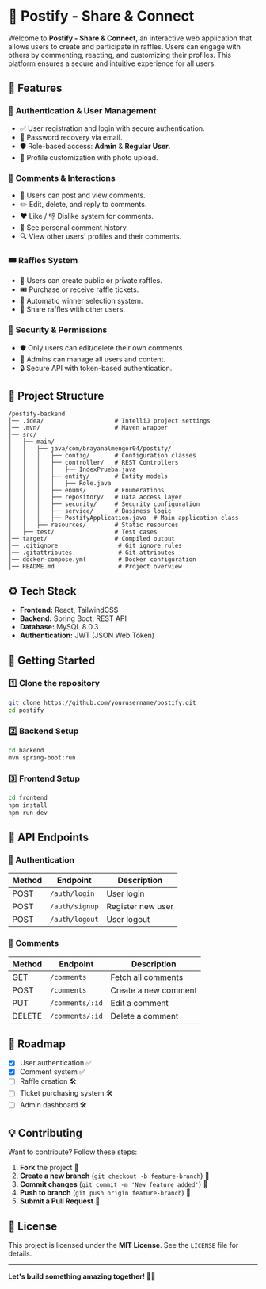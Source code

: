 # 🚀 Postify - Share & Connect

Welcome to **Postify - Share & Connect**, an interactive web application that allows users to create and participate in raffles. Users can engage with others by commenting, reacting, and customizing their profiles. This platform ensures a secure and intuitive experience for all users.

## 📌 Features

### 🔐 **Authentication & User Management**
- ✅ User registration and login with secure authentication.
- 🔄 Password recovery via email.
- 🛡️ Role-based access: **Admin** & **Regular User**.
- 👤 Profile customization with photo upload.

### 💬 **Comments & Interactions**
- 📜 Users can post and view comments.
- ✏️ Edit, delete, and reply to comments.
- ❤️ Like / 👎 Dislike system for comments.
- 🔗 See personal comment history.
- 🔍 View other users' profiles and their comments.

### 🎟️ **Raffles System**
- 🎯 Users can create public or private raffles.
- 🎟️ Purchase or receive raffle tickets.
- 🎉 Automatic winner selection system.
- 📢 Share raffles with other users.

### 🚨 **Security & Permissions**
- 🛡️ Only users can edit/delete their own comments.
- 👑 Admins can manage all users and content.
- 🔒 Secure API with token-based authentication.

## 📂 Project Structure
```plaintext
/postify-backend
│── .idea/                    # IntelliJ project settings
│── .mvn/                     # Maven wrapper
│── src/
│   ├── main/
│   │   ├── java/com/brayanalmengor04/postify/
│   │   │   ├── config/       # Configuration classes
│   │   │   ├── controller/   # REST Controllers
│   │   │   │   ├── IndexPrueba.java
│   │   │   ├── entity/       # Entity models
│   │   │   │   ├── Role.java
│   │   │   ├── enums/        # Enumerations
│   │   │   ├── repository/   # Data access layer
│   │   │   ├── security/     # Security configuration
│   │   │   ├── service/      # Business logic
│   │   │   ├── PostifyApplication.java  # Main application class
│   │   ├── resources/        # Static resources
│   ├── test/                 # Test cases
│── target/                   # Compiled output
│── .gitignore                 # Git ignore rules
│── .gitattributes             # Git attributes
│── docker-compose.yml         # Docker configuration
│── README.md                  # Project overview
```
## ⚙️ Tech Stack
- **Frontend:** React, TailwindCSS
- **Backend:** Spring Boot, REST API
- **Database:** MySQL 8.0.3
- **Authentication:** JWT (JSON Web Token)

## 🚀 Getting Started
### 1️⃣ Clone the repository
```bash
git clone https://github.com/yourusername/postify.git
cd postify
```

### 2️⃣ Backend Setup
```bash
cd backend
mvn spring-boot:run
```

### 3️⃣ Frontend Setup
```bash
cd frontend
npm install
npm run dev
```

## 📜 API Endpoints
### 🔐 Authentication
| Method | Endpoint        | Description          |
|--------|----------------|----------------------|
| POST   | `/auth/login`  | User login          |
| POST   | `/auth/signup` | Register new user   |
| POST   | `/auth/logout` | User logout         |

### 💬 Comments
| Method | Endpoint       | Description             |
|--------|---------------|-------------------------|
| GET    | `/comments`   | Fetch all comments     |
| POST   | `/comments`   | Create a new comment   |
| PUT    | `/comments/:id` | Edit a comment      |
| DELETE | `/comments/:id` | Delete a comment   |

## 📌 Roadmap
- [x] User authentication ✅
- [x] Comment system ✅
- [ ] Raffle creation 🛠️
- [ ] Ticket purchasing system 🛠️
- [ ] Admin dashboard 🛠️

## 💡 Contributing
Want to contribute? Follow these steps:
1. **Fork** the project 🍴
2. **Create a new branch** (`git checkout -b feature-branch`) 🌱
3. **Commit changes** (`git commit -m 'New feature added'`) 💾
4. **Push to branch** (`git push origin feature-branch`) 🚀
5. **Submit a Pull Request** 📩

## 📜 License
This project is licensed under the **MIT License**. See the `LICENSE` file for details.

---
**Let's build something amazing together! 🚀🔥**
